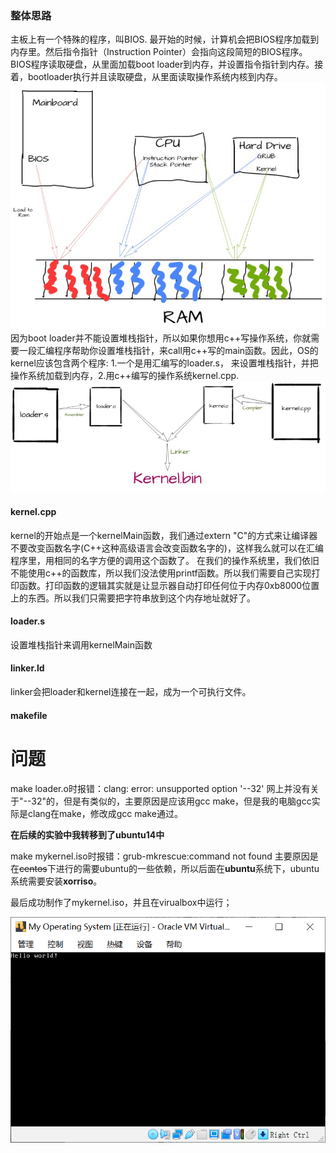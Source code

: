 ### 整体思路
主板上有一个特殊的程序，叫BIOS. 最开始的时候，计算机会把BIOS程序加载到内存里。然后指令指针（Instruction Pointer）会指向这段简短的BIOS程序。BIOS程序读取硬盘，从里面加载boot loader到内存，并设置指令指针到内存。接着，bootloader执行并且读取硬盘，从里面读取操作系统内核到内存。
![1](./1.png)
因为boot loader并不能设置堆栈指针，所以如果你想用c++写操作系统，你就需要一段汇编程序帮助你设置堆栈指针，来call用c++写的main函数。因此，OS的kernel应该包含两个程序: 1.一个是用汇编写的loader.s， 来设置堆栈指针，并把操作系统加载到内存，2.用c++编写的操作系统kernel.cpp.
![2](./2.png)
#### kernel.cpp
kernel的开始点是一个kernelMain函数，我们通过extern "C"的方式来让编译器不要改变函数名字(C++这种高级语言会改变函数名字的)，这样我么就可以在汇编程序里，用相同的名字方便的调用这个函数了。
在我们的操作系统里，我们依旧不能使用c++的函数库，所以我们没法使用printf函数。所以我们需要自己实现打印函数。打印函数的逻辑其实就是让显示器自动打印任何位于内存0xb8000位置上的东西。所以我们只需要把字符串放到这个内存地址就好了。

#### loader.s
设置堆栈指针来调用kernelMain函数

#### linker.ld
linker会把loader和kernel连接在一起，成为一个可执行文件。

#### makefile

# 问题
make loader.o时报错：clang: error: unsupported option '--32'
	网上并没有关于"--32"的，但是有类似的，主要原因是应该用gcc make，但是我的电脑gcc实际是clang在make，修改成gcc make通过。

**在后续的实验中我转移到了ubuntu14中**

make mykernel.iso时报错：grub-mkrescue:command not found
	主要原因是在~~centos~~下进行的需要ubuntu的一些依赖，所以后面在**ubuntu**系统下，ubuntu系统需要安装**xorriso**。

最后成功制作了mykernel.iso，并且在virualbox中运行；

![My Operating System](./mykerneliso.png)

